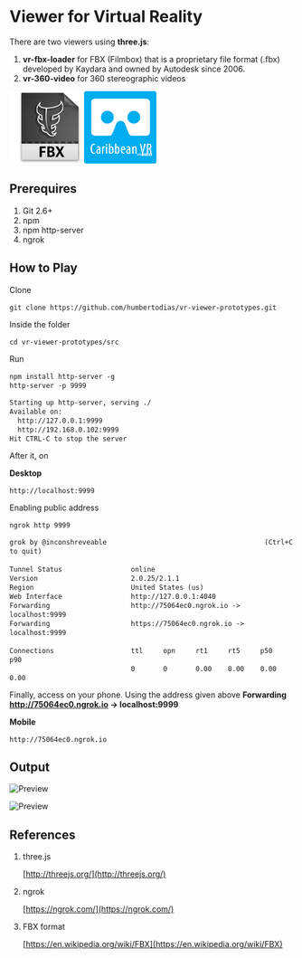# Viewer for Virtual Reality


There are two viewers using **three.js**:

1. **vr-fbx-loader** for FBX (Filmbox) that is a proprietary file format (.fbx) developed by Kaydara and owned by Autodesk since 2006.
2. **vr-360-video** for 360 stereographic videos

![Preview](doc/fbx-icon.png)
![Preview](doc/card-board-vr-icon.png)

## Prerequires

1. Git 2.6+
2. npm
3. npm http-server
3. ngrok


## How to Play

Clone

```
git clone https://github.com/humbertodias/vr-viewer-prototypes.git
```

Inside the folder

```
cd vr-viewer-prototypes/src
```

Run

```
npm install http-server -g
http-server -p 9999
```
```
Starting up http-server, serving ./
Available on:
  http://127.0.0.1:9999
  http://192.168.0.102:9999
Hit CTRL-C to stop the server
```

After it, on 

**Desktop** 

```
http://localhost:9999
```

Enabling public address

```
ngrok http 9999
```

```
grok by @inconshreveable                                       (Ctrl+C to quit)
                                                                                
Tunnel Status                 online                                            
Version                       2.0.25/2.1.1                                      
Region                        United States (us)                                
Web Interface                 http://127.0.0.1:4040                             
Forwarding                    http://75064ec0.ngrok.io -> localhost:9999        
Forwarding                    https://75064ec0.ngrok.io -> localhost:9999       
                                                                                
Connections                   ttl     opn     rt1     rt5     p50     p90       
                              0       0       0.00    0.00    0.00    0.00
```

Finally, access on your phone.
Using the address given above 
**Forwarding http://75064ec0.ngrok.io -> localhost:9999**

**Mobile**

```
http://75064ec0.ngrok.io
```


## Output

![Preview](doc/threejs-viewer-fbx.gif)

![Preview](doc/threejs-viewer-360.gif)

## References

1. three.js
	
	[http://threejs.org/](http://threejs.org/)

2. ngrok

	[https://ngrok.com/](https://ngrok.com/)

3. FBX format

	[https://en.wikipedia.org/wiki/FBX](https://en.wikipedia.org/wiki/FBX)